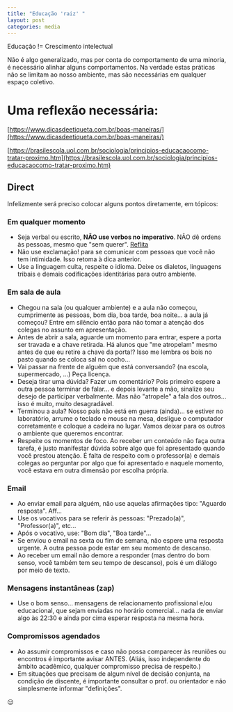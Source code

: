 ```yaml
---
title: "Educação 'raiz' "
layout: post
categories: media
---
```


Educação != Crescimento intelectual


Não é algo generalizado, mas por conta do comportamento de uma minoria, é necessário alinhar alguns comportamentos. Na verdade estas práticas não se limitam ao nosso ambiente, mas são necessárias em qualquer espaço coletivo. 

# Uma reflexão necessária:

[https://www.dicasdeetiqueta.com.br/boas-maneiras/](https://www.dicasdeetiqueta.com.br/boas-maneiras/) 

[https://brasilescola.uol.com.br/sociologia/principios-educacaocomo-tratar-proximo.htm](https://brasilescola.uol.com.br/sociologia/principios-educacaocomo-tratar-proximo.htm) 

## Direct 
Infelizmente será preciso colocar alguns pontos diretamente, em tópicos:

### Em qualquer momento
- Seja verbal ou escrito, **NÃO use verbos no imperativo**. NÃO dê ordens às pessoas, mesmo que "sem querer". [Reflita]("https://www.youtube.com/embed/9JDYt6vAxRY?si=YXeKHZ430u1CMOvO&amp;start=141")
- Não use exclamação! para se comunicar com pessoas que você não tem intimidade. Isso retoma à dica anterior. 
- Use a linguagem culta, respeite o idioma. Deixe os dialetos, linguagens tribais e demais codificações identitárias para outro ambiente. 

### Em sala de aula
- Chegou na sala (ou qualquer ambiente) e a aula não começou, cumprimente as pessoas, bom dia, boa tarde, boa noite... a aula já começou? Entre em silêncio então para não tomar a atenção dos colegas no assunto em apresentação. 
- Antes de abrir a sala, aguarde um momento para entrar, espere a porta ser travada e a chave retirada. Há alunos que "me atropelam" mesmo antes de que eu retire a chave da porta!? Isso me lembra os bois no pasto quando se coloca sal no cocho... 
- Vai passar na frente de alguém que está conversando? (na escola, supermercado, ...) Peça licença. 
- Deseja tirar uma dúvida? Fazer um comentário? Pois primeiro espere a outra pessoa terminar de falar... e depois levante a mão, sinalize seu desejo de participar verbalmente. Mas não "atropele" a fala dos outros... isso é muito, muito desagradável. 
- Terminou a aula? Nosso país não está em guerra (ainda)... se estiver no laboratório, arrume o teclado e mouse na mesa, desligue o computador corretamente e coloque a cadeira no lugar. Vamos deixar para os outros o ambiente que queremos encontrar. 
- Respeite os momentos de foco. Ao receber um conteúdo não faça outra tarefa, é justo manifestar dúvida sobre algo que foi apresentado quando você prestou atenção. É falta de respeito com o professor(a) e demais colegas ao perguntar por algo que foi apresentado e naquele momento, você estava em outra dimensão por escolha própria. 

### Email
- Ao enviar email para alguém, não use aquelas afirmações tipo: "Aguardo resposta". Aff... 
- Use os vocativos para se referir às pessoas: "Prezado(a)", "Professor(a)", etc...
- Após o vocativo, use: "Bom dia", "Boa tarde"... 
- Se enviou o email na sexta ou fim de semana, não espere uma resposta urgente. A outra pessoa pode estar em seu momento de descanso. 
- Ao receber um email não demore a responder (mas dentro do bom senso, você também tem seu tempo de descanso), pois é um diálogo por meio de texto. 

### Mensagens instantâneas (zap) 
- Use o bom senso... mensagens de relacionamento profissional e/ou educacional, que sejam enviadas no horário comercial... nada de enviar algo às 22:30 e ainda por cima esperar resposta na mesma hora. 

### Compromissos agendados  
- Ao assumir compromissos e caso não possa comparecer às reuniões ou encontros é importante avisar ANTES. (Aliás, isso independente do âmbito acadêmico, qualquer compromisso precisa de respeito.)  
- Em situações que precisam de algum nível de decisão conjunta, na condição de discente, é importante consultar o prof. ou orientador e não simplesmente informar "definições". 

😔